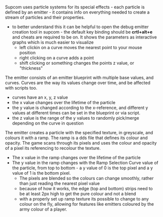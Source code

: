 Supcom uses particle systems for its special effects - each particle is
defined by an emitter - it contains info on everything needed to create
a stream of particles and their properties.

-   to better understand this it can be helpful to open the debug
    emitter creation tool in supcom - the default key binding should be
    **crtl+alt+e** and cheats are required to be on. It shows the
    parameters as interactive graphs which is much easier to visualize
    -   left clickin on a curve moves the nearest point to your mouse
        position
    -   right clicking on a curve adds a point
    -   shift clicking or something changes the points z value, or
        "thickness"

The emitter consists of an emitter blueprint with multiple base values,
and curves. Curves are the way its values change over time, and be
affected with scripts too.

-   curves have an x, y, z value
-   the x value changes over the lifetime of the particle
-   the y value is changed according to the x-reference, and different y
    values at different times can be set in the blueprint or via script.
-   the z value is the range of the y values to randomly pick/merge
    depending on the curve in question

The emitter creates a particle with the specified texture, in greyscale,
and colours it with a ramp. The ramp is a dds file that defines its
colour and opacity. The game scans through its pixels and uses the
colour and opacity of a pixel its referencing to recolour the texture.

-   The x value in the ramp changes over the lifetime of the particle
-   The y value in the ramp changes with the Ramp Selection Curve value
    of the particle, from top to bottom - a y value of 0 is the top
    pixel and a y value of 1 is the bottom pixel.
    -   The pixels are blended so the colours can change smoothly,
        rather than just reading the nearest pixel value
    -   because of how it works, the edge (top and bottom) strips need
        to be at least 2px high to get the pure colour and not a blend
    -   with a properly set up ramp texture its possible to change to
        any colour on the fly, allowing for features like emitters
        coloured by the army colour of a player.